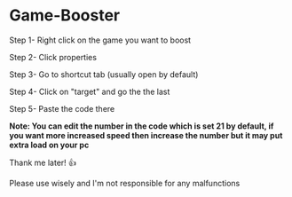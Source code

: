 # Game-Booster

Step 1- Right click on the game you want to boost

Step 2- Click properties

Step 3- Go to shortcut tab (usually open by default)

Step 4- Click on "target" and go the the last

Step 5- Paste the code there

**Note: You can edit the number in the code which is set 21 by default, if you want more increased speed then increase the number but it may put extra load on your pc**


Thank me later! 👍

Please use wisely and I'm not responsible for any malfunctions
